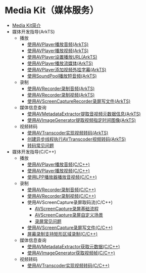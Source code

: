# Media Kit（媒体服务）

<!--Kit: Media Kit-->
<!--Subsystem: Multimedia-->
<!--Owner: @chenkun-->
<!--Designer: @yxc2-->
<!--Tester: @zengxi_3007-->
<!--Adviser: @w_Machine_cc-->

- [Media Kit简介](media-kit-intro.md)
- 媒体开发指导(ArkTS)<!--media-kit-dev--arkts-->
  - 播放<!--media-playback-arkts-->
    - [使用AVPlayer播放音频(ArkTS)](using-avplayer-for-playback.md)
    - [使用AVPlayer播放视频(ArkTS)](video-playback.md)
    - [使用AVPlayer设置播放URL(ArkTS)](playback-url-setting-method.md)
    - [使用AVPlayer播放流媒体(ArkTS)](streaming-media-playback-development-guide.md)
    - [使用AVPlayer添加视频外挂字幕(ArkTS)](video-subtitle.md)
    - [使用SoundPool播放短音频(ArkTS)](using-soundpool-for-playback.md)
  - 录制<!--media-recording-arkts-->
    - [使用AVRecorder录制音频(ArkTS)](using-avrecorder-for-recording.md)
    - [使用AVRecorder录制视频(ArkTS)](video-recording.md)
    - [使用AVScreenCaptureRecorder录屏写文件(ArkTS)](using-avscreencapture-ArkTs.md)
  - 媒体信息查询<!--media-info-arkts-->
    - [使用AVMetadataExtractor提取音视频元数据信息(ArkTS)](avmetadataextractor.md)
    - [使用AVImageGenerator提取视频指定时间图像(ArkTS)](avimagegenerator.md)
  - 视频转码<!--media-transcoder-arkts-->
    - [使用AVTranscoder实现视频转码(ArkTS)](using-avtranscoder-for-transcodering.md)
    - [创建异步线程执行AVTranscoder视频转码(ArkTS)](avtranscoder-practice.md)
    - [转码常见问题](avtranscoder-faq.md)
- 媒体开发指导(C/C++)<!--media-kit-dev--c-->
  - 播放<!--media-playback-c-->
    - [使用AVPlayer播放音频(C/C++)](using-ndk-avplayer-for-playback.md)
    - [使用AVPlayer播放视频(C/C++)](using-ndk-avplayer-for-video-playback.md)
    - [使用LPP播放器播放音视频(C/C++)](using-ndk-lpp-for-playback.md)
  - 录制<!--media-recording-c-->
    - [使用AVRecorder录制音频(C/C++)](using-ndk-avrecorder-for-audio-recording.md)
    - [使用AVRecorder录制视频(C/C++)](using-ndk-avrecorder-for-video-recording.md)
    - 使用AVScreenCapture录屏取码流(C/C++)<!--using-avscreencapture-for-buffer-->
      - [AVScreenCapture录屏基础流程](avscreencapture-c-basic-process.md)
      - [AVScreenCapture录屏自定义场景](avscreencapture-c-custom-scenarios.md)
      - [录屏常见问题](avscreencapture-faqs.md)
    - [使用AVScreenCapture录屏写文件(C/C++)](using-avscreencapture-for-file.md)
    - [屏幕录制支持矩形区域录制(C/C++)](video-supports-rectangular-area-recording.md)
  - 媒体信息查询<!--media-info-c-->
    - [使用AVMetadataExtractor获取元数据(C/C++)](using-ndk-avmetadataextractor-for-media.md)
    - [使用AVImageGenerator获取视频帧(C/C++)](using-ndk-avimagegenerator-for-video.md)
  - 视频转码<!--media-transcoder-c-->
    - [使用AVTranscoder实现视频转码(C/C++)](using-ndk-avtranscoder-for-transcodering.md)
